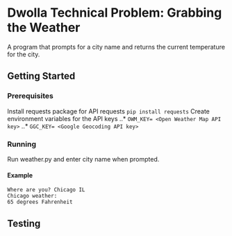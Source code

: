 # Dwolla Technical Problem: Grabbing the Weather
A program that prompts for a city name and returns the current temperature for the city.

## Getting Started
### Prerequisites
Install requests package for API requests `pip install requests`
Create environment variables for the API keys
..* `OWM_KEY= <Open Weather Map API key>`
..* `GGC_KEY= <Google Geocoding API key>`
### Running
Run weather.py and enter city name when prompted.
#### Example
```
Where are you? Chicago IL 
Chicago weather:
65 degrees Fahrenheit 
```
## Testing

